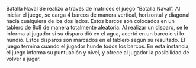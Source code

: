 Batalla Naval
Se realizo a través de matrices el juego “Batalla Naval”.
Al iniciar el juego, se carga 4 barcos de manera vertical, horizontal y diagonal
hacia cualquiera de los dos lados. Estos barcos son colocados en un tablero de 8x8 de
manera totalmente aleatoria.
Al realizar un disparo, se le informa al jugador si su disparo dió en el agua, acertó en
un barco o si lo hundió. Estos disparos son marcados en el tablero según su
resultado.
El juego termina cuando el jugador hunde todos los barcos. En esta instancia, el juego
informa su puntuación y nivel, y ofrece al jugador la posibilidad de volver a jugar.
